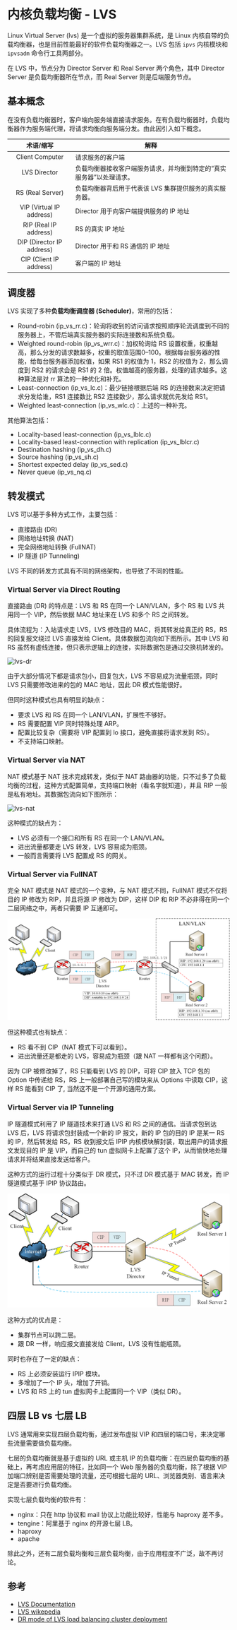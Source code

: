 # 内核负载均衡 - LVS

Linux Virtual Server (lvs)  是一个虚拟的服务器集群系统，是 Linux 内核自带的负载均衡器，也是目前性能最好的软件负载均衡器之一。LVS 包括 `ipvs` 内核模块和 `ipvsadm` 命令行工具两部分。

在 LVS 中，节点分为 Director Server 和 Real Server 两个角色，其中 Director Server 是负载均衡器所在节点，而 Real Server 则是后端服务节点。

## 基本概念

在没有负载均衡器时，客户端向服务端直接请求服务。在有负载均衡器时，负载均衡器作为服务端代理，将请求均衡向服务端分发。由此因引入如下概念。

|         术语/缩写         | 解释                                                         |
| :-----------------------: | ------------------------------------------------------------ |
|      Client Computer      | 请求服务的客户端                                             |
|       LVS Director        | 负载均衡器接收客户端服务请求，并均衡到特定的“真实服务器”以处理请求。 |
|     RS (Real Server)      | 负载均衡器背后用于代表该 LVS 集群提供服务的真实服务器。      |
| VIP (Virtual IP address)  | Director 用于向客户端提供服务的 IP 地址                      |
|   RIP (Real IP address)   | RS 的真实 IP 地址                                            |
| DIP (Director IP address) | Director 用于和 RS 通信的 IP 地址                            |
|  CIP (Client IP address)  | 客户端的 IP 地址                                             |

## 调度器

LVS 实现了多种**负载均衡调度器 (Scheduler)**，常用的包括：

- Round-robin (ip_vs_rr.c)：轮询将收到的访问请求按照顺序轮流调度到不同的服务器上，不管后端真实服务器的实际连接数和系统负载。
- Weighted round-robin (ip_vs_wrr.c)：加权轮询给 RS 设置权重，权重越高，那么分发的请求数越多，权重的取值范围0–100。根据每台服务器的性能，给每台服务器添加权值，如果 RS1 的权值为 1，RS2 的权值为 2，那么调度到 RS2 的请求会是 RS1 的 2 倍。权值越高的服务器，处理的请求越多。这种算法是对 rr 算法的一种优化和补充。
- Least-connection (ip_vs_lc.c)：最少链接根据后端 RS 的连接数来决定把请求分发给谁，RS1 连接数比 RS2 连接数少，那么请求就优先发给 RS1。
- Weighted least-connection (ip_vs_wlc.c)：上述的一种补充。

其他算法包括：

- Locality-based least-connection (ip_vs_lblc.c)
- Locality-based least-connection with replication (ip_vs_lblcr.c)
- Destination hashing (ip_vs_dh.c)
- Source hashing (ip_vs_sh.c)
- Shortest expected delay (ip_vs_sed.c)
- Never queue (ip_vs_nq.c)

## 转发模式

LVS 可以基于多种方式工作，主要包括：

- 直接路由 (DR)
- 网络地址转换 (NAT)
- 完全网络地址转换 (FullNAT)
- IP 隧道 (IP Tunneling)

LVS 不同的转发方式具有不同的网络架构，也导致了不同的性能。

### Virtual Server via Direct Routing

直接路由 (DR) 的特点是：LVS 和 RS 在同一个 LAN/VLAN，多个 RS 和 LVS 共用同一个 VIP，然后依据 MAC 地址来在 LVS 和多个 RS 之间转发。

具体流程为：入站请求走 LVS，LVS 修改目的 MAC，将其转发给真正的 RS，RS 的回复报文绕过 LVS 直接发给 Client。具体数据包流向如下图所示。其中 LVS 和 RS 虽然有虚线连接，但只表示逻辑上的连接，实际数据包是通过交换机转发的。

![lvs-dr](kernel-kernel-lvs.assets/lvs-dr.png)

由于大部分情况下都是请求包小，回复包大，LVS 不容易成为流量瓶颈，同时 LVS 只需要修改进来的包的 MAC 地址，因此 DR 模式性能很好。

但同时这种模式也具有明显的缺点：

- 要求 LVS 和 RS 在同一个 LAN/VLAN，扩展性不够好。
- RS 需要配置 VIP 同时特殊处理 ARP。
- 配置比较复杂（需要将 VIP 配置到 lo 接口，避免直接将请求发到 RS）。
- 不支持端口映射。

### Virtual Server via NAT

NAT 模式基于 NAT 技术完成转发，类似于 NAT 路由器的功能，只不过多了负载均衡的过程，这种方式配置简单，支持端口映射（看名字就知道），并且 RIP 一般是私有地址。其数据包流向如下图所示：

![lvs-nat](kernel-kernel-lvs.assets/lvs-nat.png)

这种模式的缺点为：

- LVS 必须有一个接口和所有 RS 在同一个 LAN/VLAN。
- 进出流量都要走 LVS 转发，LVS 容易成为瓶颈。
- 一般而言需要将 LVS 配置成 RS 的网关。

### Virtual Server via FullNAT

完全 NAT 模式是 NAT 模式的一个变种，与 NAT 模式不同，FullNAT 模式不仅将目的 IP 修改为 RIP，并且将源 IP 修改为 DIP，这样 DIP 和 RIP 不必非得在同一个二层网络之中，两者只需要 IP 互通即可。

![lvs-fullnat](kernel-lvs.assets/lvs-fullnat.png)

但这种模式也有缺点：

- RS 看不到 CIP（NAT 模式下可以看到）。
- 进出流量还是都走的 LVS，容易成为瓶颈（跟 NAT 一样都有这个问题）。

因为 CIP 被修改掉了，RS 只能看到 LVS 的 DIP，可将 CIP 放入 TCP 包的 Option 中传递给 RS，RS 上一般部署自己写的模块来从 Options 中读取 CIP，这样 RS 能看到 CIP 了, 当然这不是一个开源的通用方案。

### Virtual Server via IP Tunneling

IP 隧道模式利用了 IP 隧道技术来打通 LVS 和 RS 之间的通信。当请求包到达 LVS 后，LVS 将请求包封装成一个新的 IP 报文，新的 IP 包的目的 IP 是某一 RS 的 IP，然后转发给 RS，RS 收到报文后 IPIP 内核模块解封装，取出用户的请求报文发现目的 IP 是 VIP，而自己的 tun 虚拟网卡上配置了这个 IP，从而愉快地处理请求并将结果直接发送给客户。

这种方式的运行过程十分类似于 DR 模式，只不过 DR 模式基于 MAC 转发，而 IP 隧道模式基于 IPIP 协议路由。

![lvs-tun](kernel-lvs.assets/lvs-tun.png)

这种方式的优点是：

- 集群节点可以跨二层。
- 跟 DR 一样，响应报文直接发给 Client，LVS 没有性能瓶颈。

同时也存在了一定的缺点：

- RS 上必须安装运行 IPIP 模块。
- 多增加了一个 IP 头，增加了开销。
- LVS 和 RS 上的 tun 虚拟网卡上配置同一个 VIP（类似 DR）。

## 四层 LB vs 七层 LB

LVS 通常用来实现四层负载均衡，通过发布虚拟 VIP 和四层的端口号，来决定哪些流量需要做负载均衡。

七层的负载均衡就是基于虚拟的 URL 或主机 IP 的负载均衡：在四层负载均衡的基础上，再考虑应用层的特征，比如同一个 Web 服务器的负载均衡，除了根据 VIP 加端口辨别是否需要处理的流量，还可根据七层的 URL、浏览器类别、语言来决定是否要进行负载均衡。

实现七层负载均衡的软件有：

- nginx：只在 http 协议和 mail 协议上功能比较好，性能与 haproxy 差不多。
- tengine：阿里基于 nginx 的开源七层 LB。
- haproxy
- apache

除此之外，还有二层负载均衡和三层负载均衡，由于应用程度不广泛，故不再讨论。

## 参考

- [LVS Documentation](http://www.linuxvirtualserver.org/Documents.html)
- [LVS wikepedia](https://en.wikipedia.org/wiki/Linux_Virtual_Server)
- [DR mode of LVS load balancing cluster deployment](https://programmer.group/dr-mode-of-lvs-load-balancing-cluster-deployment.html)
